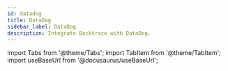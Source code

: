 ```yaml
---
id: datadog
title: DataDog
sidebar_label: DataDog
description: Integrate Backtrace with DataDog.
---
```

import Tabs from '@theme/Tabs';
import TabItem from '@theme/TabItem';
import useBaseUrl from '@docusaurus/useBaseUrl';
